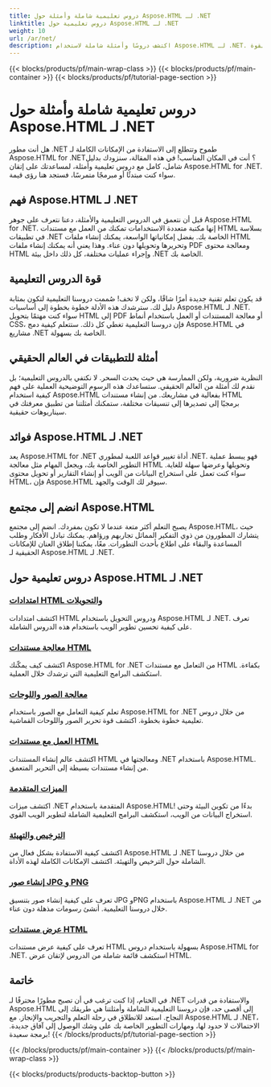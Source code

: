 ```yaml
---
title: دروس تعليمية شاملة وأمثلة حول Aspose.HTML لـ .NET
linktitle: دروس تعليمية حول Aspose.HTML لـ .NET
weight: 10
url: /ar/net/
description: اكتشف دروسًا وأمثلة شاملة لاستخدام Aspose.HTML لـ .NET. أطلق العنان لقوة Aspose.HTML لتعزيز مهاراتك في تطوير .NET.
---
```


{{< blocks/products/pf/main-wrap-class >}}
{{< blocks/products/pf/main-container >}}
{{< blocks/products/pf/tutorial-page-section >}}

# دروس تعليمية شاملة وأمثلة حول Aspose.HTML لـ .NET


هل أنت مطور .NET طموح وتتطلع إلى الاستفادة من الإمكانات الكاملة لـ Aspose.HTML for .NET؟ أنت في المكان المناسب! في هذه المقالة، سنزودك بدليل شامل، كامل مع دروس تعليمية وأمثلة، لمساعدتك على إتقان Aspose.HTML for .NET. سواء كنت مبتدئًا أو مبرمجًا متمرسًا، فستجد هنا رؤى قيمة.

## فهم Aspose.HTML لـ .NET

قبل أن نتعمق في الدروس التعليمية والأمثلة، دعنا نتعرف على جوهر Aspose.HTML for .NET. إنها مكتبة متعددة الاستخدامات تمكنك من العمل مع مستندات HTML بسلاسة في تطبيقات .NET الخاصة بك. بفضل إمكانياتها الواسعة، يمكنك إنشاء ملفات HTML وتحريرها وتحويلها دون عناء. وهذا يعني أنه يمكنك إنشاء ملفات PDF ومعالجة محتوى HTML وإجراء عمليات مختلفة، كل ذلك داخل بيئة .NET الخاصة بك.

## قوة الدروس التعليمية

قد يكون تعلم تقنية جديدة أمرًا شاقًا، ولكن لا تخف! صُممت دروسنا التعليمية لتكون بمثابة دليل لك. سترشدك هذه الأدلة خطوة بخطوة إلى أساسيات Aspose.HTML لـ .NET. سواء كنت مهتمًا بتحويل HTML إلى PDF أو معالجة المستندات أو العمل باستخدام أنماط CSS، فإن دروسنا التعليمية تغطي كل ذلك. ستتعلم كيفية دمج Aspose.HTML في مشاريع .NET الخاصة بك بسهولة.

## أمثلة للتطبيقات في العالم الحقيقي

النظرية ضرورية، ولكن الممارسة هي حيث يحدث السحر. لا نكتفي بالدروس التعليمية؛ بل نقدم لك أمثلة من العالم الحقيقي. ستساعدك هذه الرسوم التوضيحية العملية على فهم كيفية استخدام Aspose.HTML بفعالية في مشاريعك. من إنشاء مستندات HTML برمجيًا إلى تصديرها إلى تنسيقات مختلفة، ستمكنك أمثلتنا من تطبيق معرفتك في سيناريوهات حقيقية.

## فوائد Aspose.HTML لـ .NET

يعد Aspose.HTML for .NET أداة تغيير قواعد اللعبة لمطوري .NET. فهو يبسط عملية التطوير الخاصة بك، ويجعل المهام مثل معالجة HTML وتحويلها وعرضها سهلة للغاية. سواء كنت تعمل على استخراج البيانات من الويب أو إنشاء التقارير أو تحويل محتوى HTML، فإن Aspose.HTML سيوفر لك الوقت والجهد.

## انضم إلى مجتمع Aspose.HTML

يصبح التعلم أكثر متعة عندما لا تكون بمفردك. انضم إلى مجتمع Aspose.HTML، حيث يتشارك المطورون من ذوي التفكير المماثل تجاربهم ورؤاهم. يمكنك تبادل الأفكار وطلب المساعدة والبقاء على اطلاع بأحدث التطورات. معًا، يمكننا إطلاق العنان للإمكانات الحقيقية لـ Aspose.HTML لـ .NET.

## دروس تعليمية حول Aspose.HTML لـ .NET

### [امتدادات HTML والتحويلات](./html-extensions-and-conversions/)
اكتشف امتدادات HTML ودروس التحويل باستخدام Aspose.HTML لـ .NET. تعرف على كيفية تحسين تطوير الويب باستخدام هذه الدروس الشاملة.
### [معالجة مستندات HTML](./html-document-manipulation/)
اكتشف كيف يمكّنك Aspose.HTML for .NET من التعامل مع مستندات HTML بكفاءة. استكشف البرامج التعليمية التي ترشدك خلال العملية.
### [معالجة الصور واللوحات](./canvas-and-image-manipulation/)
تعلم كيفية التعامل مع الصور باستخدام Aspose.HTML for .NET من خلال دروس تعليمية خطوة بخطوة. اكتشف قوة تحرير الصور واللوحات القماشية.
### [العمل مع مستندات HTML](./working-with-html-documents/)
اكتشف عالم إنشاء المستندات HTML ومعالجتها في .NET باستخدام Aspose.HTML. من إنشاء مستندات بسيطة إلى التحرير المتعمق.
### [الميزات المتقدمة](./advanced-features/)
اكتشف ميزات .NET المتقدمة باستخدام Aspose.HTML! بدءًا من تكوين البيئة وحتى استخراج البيانات من الويب، استكشف البرامج التعليمية الشاملة لتطوير الويب القوي.
### [الترخيص والتهيئة](./licensing-and-initialization/)
اكتشف كيفية الاستفادة بشكل فعال من Aspose.HTML لـ .NET من خلال دروسنا الشاملة حول الترخيص والتهيئة. اكتشف الإمكانات الكاملة لهذه الأداة.
### [إنشاء صور JPG و PNG](./generate-jpg-and-png-images/)
تعرف على كيفية إنشاء صور بتنسيق JPG وPNG باستخدام Aspose.HTML لـ .NET من خلال دروسنا التعليمية. أنشئ رسومات مذهلة دون عناء.
### [عرض مستندات HTML](./rendering-html-documents/)
تعرف على كيفية عرض مستندات HTML بسهولة باستخدام دروس Aspose.HTML for .NET. استكشف قائمة شاملة من الدروس لإتقان عرض HTML.

## خاتمة
في الختام، إذا كنت ترغب في أن تصبح مطورًا محترفًا لـ .NET والاستفادة من قدرات Aspose.HTML إلى أقصى حد، فإن دروسنا التعليمية الشاملة وأمثلتنا هي طريقك إلى النجاح. استعد للانطلاق في رحلة التعلم والتجريب والإنجاز. مع Aspose.HTML لـ .NET، الاحتمالات لا حدود لها، ومهارات التطوير الخاصة بك على وشك الوصول إلى آفاق جديدة. برمجة سعيدة!
{{< /blocks/products/pf/tutorial-page-section >}}

{{< /blocks/products/pf/main-container >}}
{{< /blocks/products/pf/main-wrap-class >}}

{{< blocks/products/products-backtop-button >}}
